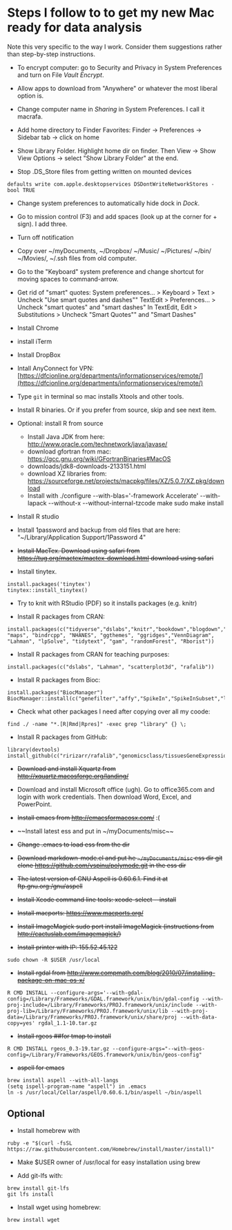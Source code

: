 # Steps I follow to to get my new Mac ready for data analysis

Note this very specific to the way I work. Consider them suggestions rather than step-by-step instructions.

* To encrypt computer: go to Security and Privacy in System Preferences and turn on File _Vault Encrypt_.

* Allow apps to download from  "Anywhere" or whatever the most liberal option is.

* Change computer name in _Sharing_ in System Preferences. I call it macrafa.

* Add home directory to Finder Favorites: Finder -> Preferences -> Sidebar tab -> click on home  

* Show Library Folder. Highlight home dir on finder. Then View -> Show View Options -> select "Show Library Folder" at the end.

* Stop .DS_Store files from getting written on mounted devices
```
defaults write com.apple.desktopservices DSDontWriteNetworkStores -bool TRUE
```

* Change system preferences to automatically hide dock in _Dock_.

* Go to mission control (F3) and add spaces (look up at the corner for + sign). I add three.

* Turn off notification
 
* Copy over ~/myDocuments, ~/Dropbox/ ~/Music/ ~/Pictures/ ~/bin/ ~/Movies/, ~/.ssh
files from old computer.

* Go to the "Keyboard" system preference and change shortcut for moving spaces to command-arrow.

* Get rid of "smart" quotes:
	System preferences… > Keyboard > Text > Uncheck "Use smart quotes and dashes""
	TextEdit > Preferences… > Uncheck "smart quotes" and "smart dashes"
	In TextEdit, Edit > Substitutions > Uncheck "Smart Quotes"" and "Smart Dashes"

* Install Chrome

* install iTerm

* Install DropBox

* Intall AnyConnect for VPN: [https://dfcionline.org/departments/informationservices/remote/](https://dfcionline.org/departments/informationservices/remote/)

* Type `git` in terminal so mac installs Xtools and other tools. 

* Install R binaries. Or if you prefer from source, skip and see next item.

* Optional: install R from source
	- Install Java JDK from here: http://www.oracle.com/technetwork/java/javase/
	- download gfortran from mac: https://gcc.gnu.org/wiki/GFortranBinaries#MacOS
	- downloads/jdk8-downloads-2133151.html
	- download XZ libraries from: https://sourceforge.net/projects/macpkg/files/XZ/5.0.7/XZ.pkg/download
	- Install with ./configure --with-blas='-framework Accelerate' --with-lapack --without-x --without-internal-tzcode
		make
		sudo make install 

* Install R studio

* Install 1password and backup from old files that are here: "~/Library/Application Support/1Password 4"


* ~~Install MacTex. Download using safari from https://tug.org/mactex/mactex-download.html 
download using safari~~ 

* Install tinytex. 

```
install.packages('tinytex')
tinytex::install_tinytex()
```

* Try to knit with RStudio (PDF) so it installs packages (e.g. knitr)

* Install R packages from CRAN:

```
install.packages(c("tidyverse","dslabs","knitr","bookdown","blogdown","devtools","RColorBrewer","class","caret","gplots","downloader","gganimate","ggrepel","gridExtra","animation","UsingR","matrixStats","XML","corpcor", "maps", "bindrcpp", "NHANES", "ggthemes", "ggridges","VennDiagram", "Lahman", "lpSolve", "tidytext", "gam", "randomForest", "Rborist"))
```

* Install R packages from CRAN for teaching purposes:


```
install.packages(c("dslabs", "Lahman", "scatterplot3d", "rafalib"))
```

* Install R packages from Bioc:

```
install.packages("BiocManager")
BiocManager::install(c("genefilter","affy","SpikeIn","SpikeInSubset","limma","hgfocus.db","org.Hs.eg.db","GO.db","DESeq2","bumphunter","minfi","oligo","preprocessCore","qvalue"))
```

* Check what other packages I need after copying over all my coode:
```
find ./ -name "*.[R|Rmd|Rpres]" -exec grep "library" {} \;
```

* Install R packages from GitHub:
```
library(devtools)
install_github(c("ririzarr/rafalib","genomicsclass/tissuesGeneExpression","genomicsclass/GSE5859Subset","genomicsclass/GSE5859"))
```

* ~~Download and install Xquartz from http://xquartz.macosforge.org/landing/~~


* Download and install Microsoft office (ugh). Go to  office365.com and login with work credentials. Then download Word, Excel, and PowerPoint.

* ~~Install emacs from http://emacsformacosx.com/~~ :(

* ~~Install latest ess and put in ~/myDocuments/misc~~

* ~~Change .emacs to load ess from the dir~~

* ~~Download markdown-mode.el and put he  `~/myDocuments/misc` ess dir git clone https://github.com/vspinu/polymode.git in the ess dir~~

* ~~The latest version of GNU Aspell is 0.60.6.1. Find it at ftp.gnu.org:/gnu/aspell~~

* ~~Install Xcode command line tools: xcode-select --install~~

* ~~Install macports: https://www.macports.org/~~

* ~~Install ImageMagick sudo port install ImageMagick
(instructions from http://cactuslab.com/imagemagick/)~~
 

* ~~Install printer with IP: 155.52.45.122~~


```
sudo chown -R $USER /usr/local
```

* ~~Install rgdal from 
http://www.compmath.com/blog/2010/07/installing-package-on-mac-os-x/~~

```		
R CMD INSTALL --configure-args='--with-gdal-config=/Library/Frameworks/GDAL.framework/unix/bin/gdal-config --with-proj-include=/Library/Frameworks/PROJ.framework/unix/include --with-proj-lib=/Library/Frameworks/PROJ.framework/unix/lib --with-proj-data=/Library/Frameworks/PROJ.framework/unix/share/proj --with-data-copy=yes' rgdal_1.1-10.tar.gz
```

* ~~Install rgeos ##for tmap to install~~
```
R CMD INSTALL rgeos_0.3-19.tar.gz --configure-args="--with-geos-config=/Library/Frameworks/GEOS.framework/unix/bin/geos-config"
```

* ~~aspell for emacs~~
```
brew install aspell --with-all-langs
(setq ispell-program-name "aspell") in .emacs
ln -s /usr/local/Cellar/aspell/0.60.6.1/bin/aspell ~/bin/aspell
```

## Optional
* Install homebrew with 

```
ruby -e "$(curl -fsSL https://raw.githubusercontent.com/Homebrew/install/master/install)"
```

* Make $USER owner of /usr/local for easy installation using brew 


* Add git-lfs with:
```
brew install git-lfs
git lfs install
```

* Install wget using homebrew:

```
brew install wget
```


